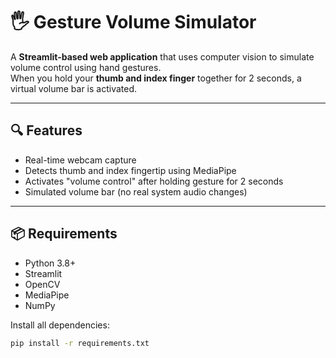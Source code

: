 # 🖐️ Gesture Volume Simulator

A **Streamlit-based web application** that uses computer vision to simulate volume control using hand gestures.  
When you hold your **thumb and index finger** together for 2 seconds, a virtual volume bar is activated.

---

## 🔍 Features

- Real-time webcam capture
- Detects thumb and index fingertip using MediaPipe
- Activates "volume control" after holding gesture for 2 seconds
- Simulated volume bar (no real system audio changes)

---

## 📦 Requirements

- Python 3.8+
- Streamlit
- OpenCV
- MediaPipe
- NumPy

Install all dependencies:

```bash
pip install -r requirements.txt
